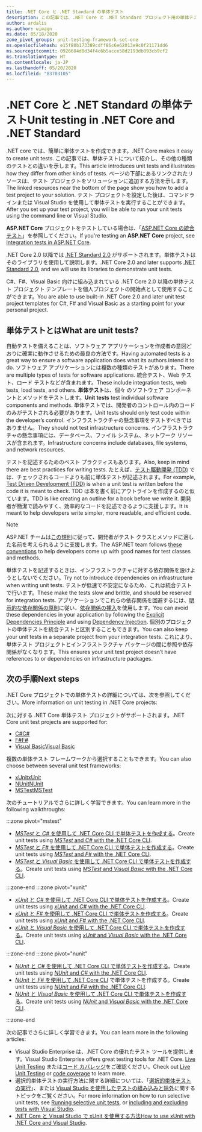 ```yaml
---
title: .NET Core と .NET Standard の単体テスト
description: この記事では、.NET Core と .NET Standard プロジェクト用の単体テストの概要を簡単に説明します。
author: ardalis
ms.author: wiwagn
ms.date: 05/18/2020
zone_pivot_groups: unit-testing-framework-set-one
ms.openlocfilehash: e15f80b173389cdff86c6e62013e9c0f21171dd6
ms.sourcegitcommit: 0926684d8d34f4c6b5acce58d2193db093cb9cf2
ms.translationtype: HT
ms.contentlocale: ja-JP
ms.lasthandoff: 05/20/2020
ms.locfileid: "83703105"
---
```

# <a name="unit-testing-in-net-core-and-net-standard"></a><span data-ttu-id="a818b-103">.NET Core と .NET Standard の単体テスト</span><span class="sxs-lookup"><span data-stu-id="a818b-103">Unit testing in .NET Core and .NET Standard</span></span>

<span data-ttu-id="a818b-104">.NET core では、簡単に単体テストを作成できます。</span><span class="sxs-lookup"><span data-stu-id="a818b-104">.NET Core makes it easy to create unit tests.</span></span> <span data-ttu-id="a818b-105">この記事では、単体テストについて紹介し、その他の種類のテストとの違いを示します。</span><span class="sxs-lookup"><span data-stu-id="a818b-105">This article introduces unit tests and illustrates how they differ from other kinds of tests.</span></span> <span data-ttu-id="a818b-106">ページの下部にあるリンクされたリソースは、テスト プロジェクトをソリューションに追加する方法を示します。</span><span class="sxs-lookup"><span data-stu-id="a818b-106">The linked resources near the bottom of the page show you how to add a test project to your solution.</span></span> <span data-ttu-id="a818b-107">テスト プロジェクトを設定した後は、コマンドラインまたは Visual Studio を使用して単体テストを実行することができます。</span><span class="sxs-lookup"><span data-stu-id="a818b-107">After you set up your test project, you will be able to run your unit tests using the command line or Visual Studio.</span></span>

<span data-ttu-id="a818b-108">**ASP.NET Core** プロジェクトをテストしている場合は、「[ASP.NET Core の統合テスト](/aspnet/core/test/integration-tests#test-app-prerequisites)」を参照してください。</span><span class="sxs-lookup"><span data-stu-id="a818b-108">If you're testing an **ASP.NET Core** project, see [Integration tests in ASP.NET Core](/aspnet/core/test/integration-tests#test-app-prerequisites).</span></span>

<span data-ttu-id="a818b-109">.NET Core 2.0 以降では [.NET Standard 2.0](../../standard/net-standard.md) がサポートされます。単体テストはそのライブラリを使用して説明します。</span><span class="sxs-lookup"><span data-stu-id="a818b-109">.NET Core 2.0 and later supports [.NET Standard 2.0](../../standard/net-standard.md), and we will use its libraries to demonstrate unit tests.</span></span>

<span data-ttu-id="a818b-110">C#、F#、Visual Basic 向けに組み込まれている .NET Core 2.0 以降の単体テスト プロジェクト テンプレートを個人プロジェクトの開始点として使用することができます。</span><span class="sxs-lookup"><span data-stu-id="a818b-110">You are able to use built-in .NET Core 2.0 and later unit test project templates for C#, F# and Visual Basic as a starting point for your personal project.</span></span>

## <a name="what-are-unit-tests"></a><span data-ttu-id="a818b-111">単体テストとは</span><span class="sxs-lookup"><span data-stu-id="a818b-111">What are unit tests?</span></span>

<span data-ttu-id="a818b-112">自動テストを備えることは、ソフトウェア アプリケーションを作成者の意図どおりに確実に動作させるための最良の方法です。</span><span class="sxs-lookup"><span data-stu-id="a818b-112">Having automated tests is a great way to ensure a software application does what its authors intend it to do.</span></span> <span data-ttu-id="a818b-113">ソフトウェア アプリケーションには複数の種類のテストがあります。</span><span class="sxs-lookup"><span data-stu-id="a818b-113">There are multiple types of tests for software applications.</span></span> <span data-ttu-id="a818b-114">統合テスト、Web テスト、ロード テストなどが含まれます。</span><span class="sxs-lookup"><span data-stu-id="a818b-114">These include integration tests, web tests, load tests, and others.</span></span> <span data-ttu-id="a818b-115">**単体テスト**は、個々 のソフトウェア コンポーネントとメソッドをテストします。</span><span class="sxs-lookup"><span data-stu-id="a818b-115">**Unit tests** test individual software components and methods.</span></span> <span data-ttu-id="a818b-116">単体テストでは、開発者のコントロール内のコードのみがテストされる必要があります。</span><span class="sxs-lookup"><span data-stu-id="a818b-116">Unit tests should only test code within the developer’s control.</span></span> <span data-ttu-id="a818b-117">インフラストラクチャの懸念事項をテストすべきではありません。</span><span class="sxs-lookup"><span data-stu-id="a818b-117">They should not test infrastructure concerns.</span></span> <span data-ttu-id="a818b-118">インフラストラクチャの懸念事項には、データベース、ファイル システム、ネットワーク リソースが含まれます。</span><span class="sxs-lookup"><span data-stu-id="a818b-118">Infrastructure concerns include databases, file systems, and network resources.</span></span>

<span data-ttu-id="a818b-119">テストを記述するためのベスト プラクティスもあります。</span><span class="sxs-lookup"><span data-stu-id="a818b-119">Also, keep in mind there are best practices for writing tests.</span></span> <span data-ttu-id="a818b-120">たとえば、[テスト駆動開発 (TDD)](https://deviq.com/test-driven-development/) では、チェックされるコードよりも前に単体テストが記述されます。</span><span class="sxs-lookup"><span data-stu-id="a818b-120">For example, [Test Driven Development (TDD)](https://deviq.com/test-driven-development/) is when a unit test is written before the code it is meant to check.</span></span> <span data-ttu-id="a818b-121">TDD は本を書く前にアウトラインを作成するのと似ています。</span><span class="sxs-lookup"><span data-stu-id="a818b-121">TDD is like creating an outline for a book before we write it.</span></span> <span data-ttu-id="a818b-122">開発者が簡潔で読みやすく、効率的なコードを記述できるように支援します。</span><span class="sxs-lookup"><span data-stu-id="a818b-122">It is meant to help developers write simpler, more readable, and efficient code.</span></span>

> [!NOTE]
> <span data-ttu-id="a818b-123">ASP.NET チームは[この規則](https://github.com/dotnet/aspnetcore/wiki/Engineering-guidelines#unit-tests-and-functional-tests)に従って、開発者がテスト クラスとメソッドに適した名前を考えられるように支援します。</span><span class="sxs-lookup"><span data-stu-id="a818b-123">The ASP.NET team follows [these conventions](https://github.com/dotnet/aspnetcore/wiki/Engineering-guidelines#unit-tests-and-functional-tests) to help developers come up with good names for test classes and methods.</span></span>

<span data-ttu-id="a818b-124">単体テストを記述するときは、インフラストラクチャに対する依存関係を設けようとしないでください。</span><span class="sxs-lookup"><span data-stu-id="a818b-124">Try not to introduce dependencies on infrastructure when writing unit tests.</span></span> <span data-ttu-id="a818b-125">テストが低速で不安定になるため、これは統合テストで行います。</span><span class="sxs-lookup"><span data-stu-id="a818b-125">These make the tests slow and brittle, and should be reserved for integration tests.</span></span> <span data-ttu-id="a818b-126">アプリケーションでこれらの依存関係を回避するには、[明示的な依存関係の原則](https://deviq.com/explicit-dependencies-principle/)に従い、[依存関係の挿入](/aspnet/core/fundamentals/dependency-injection)を使用します。</span><span class="sxs-lookup"><span data-stu-id="a818b-126">You can avoid these dependencies in your application by following the [Explicit Dependencies Principle](https://deviq.com/explicit-dependencies-principle/) and using [Dependency Injection](/aspnet/core/fundamentals/dependency-injection).</span></span> <span data-ttu-id="a818b-127">個別のプロジェクトの単体テストを統合テストと区別することもできます。</span><span class="sxs-lookup"><span data-stu-id="a818b-127">You can also keep your unit tests in a separate project from your integration tests.</span></span> <span data-ttu-id="a818b-128">これにより、単体テスト プロジェクトとインフラストラクチャ パッケージの間に参照や依存関係がなくなります。</span><span class="sxs-lookup"><span data-stu-id="a818b-128">This ensures your unit test project doesn’t have references to or dependencies on infrastructure packages.</span></span>

## <a name="next-steps"></a><span data-ttu-id="a818b-129">次の手順</span><span class="sxs-lookup"><span data-stu-id="a818b-129">Next steps</span></span>

<span data-ttu-id="a818b-130">.NET Core プロジェクトでの単体テストの詳細については、次を参照してください。</span><span class="sxs-lookup"><span data-stu-id="a818b-130">More information on unit testing in .NET Core projects:</span></span>

<span data-ttu-id="a818b-131">次に対する .NET Core 単体テスト プロジェクトがサポートされます。</span><span class="sxs-lookup"><span data-stu-id="a818b-131">.NET Core unit test projects are supported for:</span></span>

- [<span data-ttu-id="a818b-132">C#</span><span class="sxs-lookup"><span data-stu-id="a818b-132">C#</span></span>](../../csharp/index.yml)
- [<span data-ttu-id="a818b-133">F#</span><span class="sxs-lookup"><span data-stu-id="a818b-133">F#</span></span>](../../fsharp/index.yml)
- [<span data-ttu-id="a818b-134">Visual Basic</span><span class="sxs-lookup"><span data-stu-id="a818b-134">Visual Basic</span></span>](../../visual-basic/index.yml)

<span data-ttu-id="a818b-135">複数の単体テスト フレームワークから選択することもできます。</span><span class="sxs-lookup"><span data-stu-id="a818b-135">You can also choose between several unit test frameworks:</span></span>

- [<span data-ttu-id="a818b-136">xUnit</span><span class="sxs-lookup"><span data-stu-id="a818b-136">xUnit</span></span>](https://xunit.net/)
- [<span data-ttu-id="a818b-137">NUnit</span><span class="sxs-lookup"><span data-stu-id="a818b-137">NUnit</span></span>](https://nunit.org)
- [<span data-ttu-id="a818b-138">MSTest</span><span class="sxs-lookup"><span data-stu-id="a818b-138">MSTest</span></span>](https://github.com/Microsoft/testfx-docs)

<span data-ttu-id="a818b-139">次のチュートリアルでさらに詳しく学習できます。</span><span class="sxs-lookup"><span data-stu-id="a818b-139">You can learn more in the following walkthroughs:</span></span>

:::zone pivot="mstest"

- <span data-ttu-id="a818b-140">[*MSTest* と *C#* を使用して .NET Core CLI で単体テストを作成する](unit-testing-with-mstest.md)。</span><span class="sxs-lookup"><span data-stu-id="a818b-140">Create unit tests using [*MSTest* and *C#* with the .NET Core CLI](unit-testing-with-mstest.md).</span></span>
- <span data-ttu-id="a818b-141">[*MSTest* と *F#* を使用して .NET Core CLI で単体テストを作成する](unit-testing-fsharp-with-mstest.md)。</span><span class="sxs-lookup"><span data-stu-id="a818b-141">Create unit tests using [*MSTest* and *F#* with the .NET Core CLI](unit-testing-fsharp-with-mstest.md).</span></span>
- <span data-ttu-id="a818b-142">[*MSTest* と *Visual Basic* を使用して .NET Core CLI で単体テストを作成する](unit-testing-visual-basic-with-mstest.md)。</span><span class="sxs-lookup"><span data-stu-id="a818b-142">Create unit tests using [*MSTest* and *Visual Basic* with the .NET Core CLI](unit-testing-visual-basic-with-mstest.md).</span></span>

:::zone-end
:::zone pivot="xunit"

- <span data-ttu-id="a818b-143">[*xUnit* と *C#* を使用して .NET Core CLI で単体テストを作成する](unit-testing-with-dotnet-test.md)。</span><span class="sxs-lookup"><span data-stu-id="a818b-143">Create unit tests using [*xUnit* and *C#* with the .NET Core CLI](unit-testing-with-dotnet-test.md).</span></span>
- <span data-ttu-id="a818b-144">[*xUnit* と *F#* を使用して .NET Core CLI で単体テストを作成する](unit-testing-fsharp-with-dotnet-test.md)。</span><span class="sxs-lookup"><span data-stu-id="a818b-144">Create unit tests using [*xUnit* and *F#* with the .NET Core CLI](unit-testing-fsharp-with-dotnet-test.md).</span></span>
- <span data-ttu-id="a818b-145">[*xUnit* と *Visual Basic* を使用して .NET Core CLI で単体テストを作成する](unit-testing-visual-basic-with-dotnet-test.md)。</span><span class="sxs-lookup"><span data-stu-id="a818b-145">Create unit tests using [*xUnit* and *Visual Basic* with the .NET Core CLI](unit-testing-visual-basic-with-dotnet-test.md).</span></span>

:::zone-end
:::zone pivot="nunit"

- <span data-ttu-id="a818b-146">[*NUnit* と *C#* を使用して .NET Core CLI で単体テストを作成する](unit-testing-with-nunit.md)。</span><span class="sxs-lookup"><span data-stu-id="a818b-146">Create unit tests using [*NUnit* and *C#* with the .NET Core CLI](unit-testing-with-nunit.md).</span></span>
- <span data-ttu-id="a818b-147">[*NUnit* と *F#* を使用して .NET Core CLI](unit-testing-fsharp-with-nunit.md) で単体テストを作成する。</span><span class="sxs-lookup"><span data-stu-id="a818b-147">Create unit tests using [*NUnit* and *F#* with the .NET Core CLI](unit-testing-fsharp-with-nunit.md).</span></span>
- <span data-ttu-id="a818b-148">[*NUnit* と *Visual Basic* を使用して .NET Core CLI で単体テストを作成する](unit-testing-visual-basic-with-nunit.md)。</span><span class="sxs-lookup"><span data-stu-id="a818b-148">Create unit tests using [*NUnit* and *Visual Basic* with the .NET Core CLI](unit-testing-visual-basic-with-nunit.md).</span></span>

:::zone-end

<span data-ttu-id="a818b-149">次の記事でさらに詳しく学習できます。</span><span class="sxs-lookup"><span data-stu-id="a818b-149">You can learn more in the following articles:</span></span>

- <span data-ttu-id="a818b-150">Visual Studio Enterprise は、.NET Core の優れたテスト ツールを提供します。</span><span class="sxs-lookup"><span data-stu-id="a818b-150">Visual Studio Enterprise offers great testing tools for .NET Core.</span></span> <span data-ttu-id="a818b-151">[Live Unit Testing](/visualstudio/test/live-unit-testing) または[コード カバレッジ](https://github.com/Microsoft/vstest-docs/blob/master/docs/analyze.md#working-with-code-coverage)をご確認ください。</span><span class="sxs-lookup"><span data-stu-id="a818b-151">Check out [Live Unit Testing](/visualstudio/test/live-unit-testing) or [code coverage](https://github.com/Microsoft/vstest-docs/blob/master/docs/analyze.md#working-with-code-coverage) to learn more.</span></span>
- <span data-ttu-id="a818b-152">選択的単体テストの実行方法に関する詳細については、「[選択的単体テストの実行](selective-unit-tests.md)」、または [Visual Studio を使用したテストの組み込みと除外](/visualstudio/test/live-unit-testing#include-and-exclude-test-projects-and-test-methods)に関するトピックをご覧ください。</span><span class="sxs-lookup"><span data-stu-id="a818b-152">For more information on how to run selective unit tests, see [Running selective unit tests](selective-unit-tests.md), or [including and excluding tests with Visual Studio](/visualstudio/test/live-unit-testing#include-and-exclude-test-projects-and-test-methods).</span></span>
- <span data-ttu-id="a818b-153">[.NET Core と Visual Studio で xUnit を使用する方法](https://xunit.github.io/docs/getting-started-dotnet-core.html)</span><span class="sxs-lookup"><span data-stu-id="a818b-153">[How to use xUnit with .NET Core and Visual Studio](https://xunit.github.io/docs/getting-started-dotnet-core.html).</span></span>
